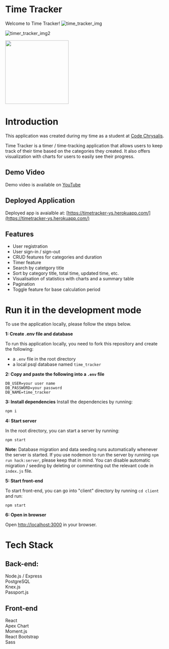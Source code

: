 # Time Tracker

Welcome to Time Tracker!
![time_tracker_img](https://user-images.githubusercontent.com/72680138/179129719-3f709c9c-54da-49c3-8470-5ae348de4d86.png)

![timer_tracker_img2](https://user-images.githubusercontent.com/72680138/179129978-b96f32ec-4054-43e1-8d79-21c93d3da4c1.png)

<img src="https://user-images.githubusercontent.com/72680138/179130230-0317829b-e2f6-4f6a-8de7-4f582da752cc.png" width="200">

# Introduction

This application was created during my time as a student at [Code Chrysalis](https://www.codechrysalis.io/ "Code Chrysalis Website").

Time Tracker is a timer / time-tracking application that allows users to keep track of their time based on the categories they created. It also offers visualization with charts for users to easily see their progress.

## Demo Video

Demo video is available on [YouTube](https://www.youtube.com/watch?v=72FbO49y2eQ)

## Deployed Application

Deployed app is avaialble at: [https://timetracker-ys.herokuapp.com/](https://timetracker-ys.herokuapp.com/)

## Features

- User registration
- User sign-in / sign-out
- CRUD features for categories and duration
- Timer feature
- Search by catetgory title
- Sort by category title, total time, updated time, etc.
- Visualisation of statistics with charts and a summary table
- Pagination
- Toggle feature for base calculation period

# Run it in the development mode

To use the application locally, please follow the steps below.

**1: Create .env file and database**

To run this application locally, you need to fork this repository and create the following:

- a `.env` file in the root directory
- a local psql database named `time_tracker`

**2: Copy and paste the following into a `.env` file**

```
DB_USER=your user name
DB_PASSWORD=your password
DB_NAME=time_tracker
```

**3: Install dependencies**
Install the dependencies by running:

```jsx
npm i
```

**4: Start server**

In the root directory, you can start a server by running:

`npm start`

**Note:** Database migration and data seeding runs automatically whenever the server is started. If you use nodemon to run the server by running `npm run hack:server`, please keep that in mind.
You can disable automatic migration / seeding by deleting or commenting out the relevant code in `index.js` file.

**5: Start front-end**

To start front-end, you can go into "client" directory by running `cd client` and run:

`npm start`

**6: Open in browser**

Open [http://localhost:3000](http://localhost:3000) in your browser.

# Tech Stack

## Back-end:

Node.js / Express\
PostgreSQL\
Knex.js\
Passport.js

## Front-end

React\
Apex Chart\
Moment.js\
React Bootstrap\
Sass
